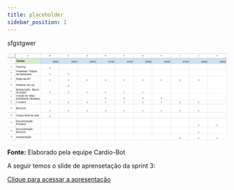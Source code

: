 ```yaml
---
title: placeholder
sidebar_position: 1
---
```

sfgstgwer

![Relatório Sprint 3](../../../static/img/relatorios-sprint/tabela-sprint4.png)

****Fonte:**** Elaborado pela equipe Cardio-Bot

A seguir temos o slide de aprensetação da sprint 3:

[Clique para acessar a apresentação](../../../static/img/ApresentacaoSprint4.pdf)
